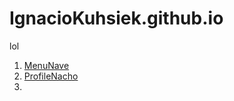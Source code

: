 # IgnacioKuhsiek.github.io
lol
1. [MenuNave](menu.html)
2. [ProfileNacho](PERSONALPROFILEIK.html)
3. 
